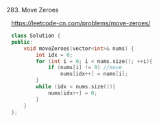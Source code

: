 283. Move Zeroes

https://leetcode-cn.com/problems/move-zeroes/


```cpp
class Solution {
public:
    void moveZeroes(vector<int>& nums) {
        int idx = 0;
        for (int i = 0; i < nums.size(); ++i){
            if (nums[i] != 0) //move
                nums[idx++] = nums[i];
        }
        while (idx < nums.size()){
            nums[idx++] = 0;
        }
    }
};
```
